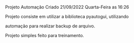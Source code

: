 Projeto Automação Criado 21/09/2022 Quarta-Feira as 16:26

 Projeto consiste em utilizar a biblioteca pyautogui, utilizando
 
 automação para realizar backup de arquivo.
 
 Projeto simples feito para treinamento.